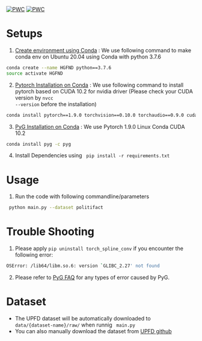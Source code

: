 [![PWC](https://img.shields.io/endpoint.svg?url=https://paperswithcode.com/badge/nothing-stands-alone-relational-fake-news-1/graph-classification-on-upfd-pol)](https://paperswithcode.com/sota/graph-classification-on-upfd-pol?p=nothing-stands-alone-relational-fake-news-1)
[![PWC](https://img.shields.io/endpoint.svg?url=https://paperswithcode.com/badge/nothing-stands-alone-relational-fake-news-1/graph-classification-on-upfd-gos)](https://paperswithcode.com/sota/graph-classification-on-upfd-gos?p=nothing-stands-alone-relational-fake-news-1)
# Setups
1. [Create environment using Conda](https://conda.io/projects/conda/en/latest/user-guide/tasks/manage-environments.html)
: We use following command to make conda env on Ubuntu 20.04 using Conda with python 3.7.6

```bash
conda create --name HGFND python==3.7.6
source activate HGFND
```
2. [Pytorch Installation on Conda](https://pytorch.org/)
: We use following command to install pytorch based on CUDA 10.2 for nvidia driver (Please check your CUDA version by <code>nvcc --version</code> before the installation)

```bash
conda install pytorch==1.9.0 torchvision==0.10.0 torchaudio==0.9.0 cudatoolkit=10.2 -c Pytorch
```

3. [PyG Installation on Conda](https://pytorch-geometric.readthedocs.io/en/latest/notes/installation.html)
: We use Pytorch 1.9.0 Linux Conda CUDA 10.2

```bash
conda install pyg -c pyg
```

4. Install Dependencies using <code> pip install -r requirements.txt </code>

# Usage
1. Run the code with following commandline/parameters
```bash
 python main.py --dataset politifact
```

# Trouble Shooting
1. Please apply <code>pip uninstall torch_spline_conv</code> if you encounter the following error:

```bash
OSError: /lib64/libm.so.6: version `GLIBC_2.27' not found
```

2. Please refer to [PyG FAQ](https://pytorch-geometric.readthedocs.io/en/latest/notes/installation.html#id1) for any types of error caused by PyG. 


# Dataset
- The UPFD dataset will be automatically downloaded to <code> data/{dataset-name}/raw/</code> when runnig <code> main.py </code>
- You can also manually download the dataset from [UPFD github](https://github.com/safe-graph/GNN-FakeNews)

